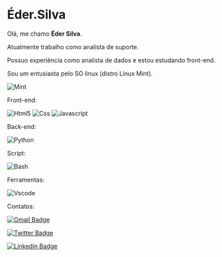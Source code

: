 # Éder.Silva

Olá, me chamo **Éder Silva**.  

Atualmente trabalho como analista de suporte.

Possuo experiência como analista de dados e estou estudando front-end.

Sou um entusiasta pelo SO linux (distro Linux Mint).


![Mint](https://user-images.githubusercontent.com/48259330/103496652-cf11cb00-4e1d-11eb-863e-eb95fb261e6f.png) 

Front-end:

![Html5](https://user-images.githubusercontent.com/48259330/103495559-ff576a80-4e19-11eb-9b06-0d2889460671.png)
![Css](https://user-images.githubusercontent.com/48259330/103495570-04b4b500-4e1a-11eb-9919-ab36e3eca638.png)
![Javascript](https://user-images.githubusercontent.com/48259330/103495577-08e0d280-4e1a-11eb-8077-1f13eb032758.png)

Back-end:

![Python](https://user-images.githubusercontent.com/48259330/103496419-ed2afb80-4e1c-11eb-8187-3c930c29ad96.png)

Script:

![Bash](https://user-images.githubusercontent.com/48259330/103496431-f74cfa00-4e1c-11eb-9d01-9f3ea02bd2f7.png)


Ferramentas:

![Vscode](https://user-images.githubusercontent.com/48259330/103496438-003dcb80-4e1d-11eb-8caf-061eb5fa073e.png)


Contatos:

[![Gmail Badge](https://img.shields.io/badge/-ccbeder@gmail.com-c14438?style=flat-square&logo=Gmail&logoColor=white&link=mailto:ccbeder@gmail.com)](mailto:ccbeder@gmail.com)

[![Twitter Badge](https://img.shields.io/badge/-@heavyeder-1ca0f1?style=flat-square&labelColor=1ca0f1&logo=twitter&logoColor=white&link=https://twitter.com/heavyeder)](https://twitter.com/heavyeder)

[![Linkedin Badge](https://img.shields.io/badge/-Eder-blue?style=flat-square&logo=Linkedin&logoColor=white&link=https://www.linkedin.com/in/ederccb/)](https://www.linkedin.com/in/ederccb/) 


